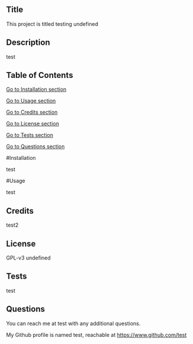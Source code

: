 ## Title

This project is titled testing
undefined

## Description

test

## Table of Contents

[Go to Installation section](#installation)

[Go to Usage section](#usage)

[Go to Credits section](#credits)

[Go to License section](#license)

[Go to Tests section](#tests)

[Go to Questions section](#questions)

#Installation

test

#Usage

test

## Credits

test2

## License

GPL-v3
undefined

## Tests

test

## Questions

You can reach me at test with any additional questions.

My Github profile is named test, reachable at https://www.github.com/test
